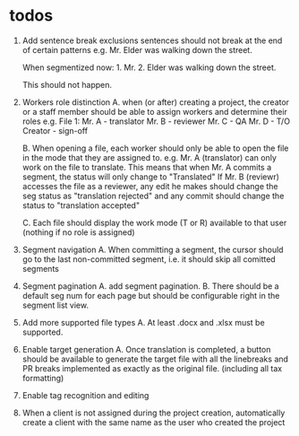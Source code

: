# todos

1. Add sentence break exclusions
    sentences should not break at the end of certain patterns
    e.g.
        Mr. Elder was walking down the street.

    When segmentized now:
        1. Mr.
        2. Elder was walking down the street.

    This should not happen.

2. Workers role distinction
    A. when (or after) creating a project, the creator or a staff member
        should be able to assign workers and determine their roles
        e.g.
            File 1: 
                Mr. A - translator
                Mr. B - reviewer
                Mr. C - QA
                Mr. D - T/O
                Creator - sign-off
    
    B. When opening a file, each worker should only be able to open the file
        in the mode that they are assigned to.
        e.g.
            Mr. A (translator) can only work on the file to translate.
            This means that when Mr. A commits a segment, the status will only
            change to "Translated"
            If Mr. B (reviewr) accesses the file as a reviewer, any edit he makes
            should change the seg status as "translation rejected" and
            any commit should change the status to "translation accepted"
    
    C. Each file should display the work mode (T or R) available to that user 
        (nothing if no role is assigned)

3. Segment navigation
    A. When committing a segment, the cursor should go to the last non-committed
        segment, i.e. it should skip all comitted segments

4. Segment pagination
    A. add segment pagination.
    B. There should be a default seg num for each page but should be configurable
        right in the segment list view.

5. Add more supported file types
    A. At least .docx and .xlsx must be supported.

6. Enable target generation
    A. Once translation is completed, a button should be available to
        generate the target file with all the linebreaks and PR breaks
        implemented as exactly as the original file. (including all tax formatting)

7. Enable tag recognition and editing

8. When a client is not assigned during the project creation, automatically
    create a client with the same name as the user who created the project
